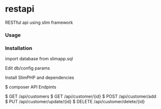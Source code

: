 # restapi
RESTful api using slim framework 

### Usage

### Installation

import database from slimapp.sql

Edit db/config params

Install SlimPHP and dependencies

$ composer
API Endpints

$ GET /api/customers
$ GET /api/customer/{id}
$ POST /api/customer/add
$ PUT /api/customer/update/{id}
$ DELETE /api/customer/delete/{id}
